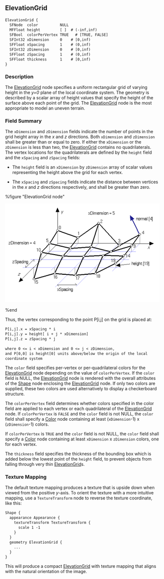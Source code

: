 ## ElevationGrid

```
ElevationGrid {
  SFNode  color          NULL
  MFFloat height         [ ]  # (-inf,inf)
  SFBool  colorPerVertex TRUE   # [TRUE, FALSE]
  SFInt32 xDimension     0    # [0,inf)
  SFFloat xSpacing       1    # (0,inf)
  SFInt32 zDimension     0    # [0,inf)
  SFFloat zSpacing       1    # (0,inf)
  SFFloat thickness      1    # [0,inf)
}
```

### Description

The [ElevationGrid](#elevationgrid) node specifies a uniform rectangular grid of varying height in the *y=0* plane of the local coordinate system.
The geometry is described by a scalar array of height values that specify the height of the surface above each point of the grid.
The [ElevationGrid](#elevationgrid) node is the most appropriate to model an uneven terrain.

### Field Summary

The `xDimension` and `zDimension` fields indicate the number of points in the grid height array in the *x* and *z* directions.
Both `xDimension` and `zDimension` shall be greater than or equal to zero.
If either the `xDimension` or the `zDimension` is less than two, the [ElevationGrid](#elevationgrid) contains no quadrilaterals.
The vertex locations for the quadrilaterals are defined by the `height` field and the `xSpacing` and `zSpacing` fields:

- The `height` field is an `xDimension` by `zDimension` array of scalar values
representing the height above the grid for each vertex.

- The `xSpacing` and `zSpacing` fields indicate the distance between vertices in
the *x* and *z* directions respectively, and shall be greater than zero.

%figure "ElevationGrid node"

![elevation_grid.png](images/elevation_grid.png)

%end

Thus, the vertex corresponding to the point P[i,j] on the grid is placed at:

```
P[i,j].x = xSpacing * i
P[i,j].y = height[ i + j * xDimension]
P[i,j].z = zSpacing * j

where 0 <= i < xDimension and 0 <= j < zDimension,
and P[0,0] is height[0] units above/below the origin of the local
coordinate system
```

The `color` field specifies per-vertex or per-quadrilateral colors for the [ElevationGrid](#elevationgrid) node depending on the value of `colorPerVertex`.
If the `color` field is NULL, the [ElevationGrid](#elevationgrid) node is rendered with the overall attributes of the [Shape](shape.md) node enclosing the [ElevationGrid](#elevationgrid) node.
If only two colors are supplied, these two colors are used alternatively to display a checkerboard structure.

The `colorPerVertex` field determines whether colors specified in the color field are applied to each vertex or each quadrilateral of the [ElevationGrid](#elevationgrid) node.
If `colorPerVertex` is `FALSE` and the `color` field is not NULL, the `color` field shall specify a [Color](color.md) node containing at least (`xDimension`-1) x (`zDimension`-1) colors.

If `colorPerVertex` is `TRUE` and the `color` field is not NULL, the `color` field shall specify a [Color](color.md) node containing at least `xDimension` x `zDimension` colors, one for each vertex.

The `thickness` field specifies the thickness of the bounding box which is added below the lowest point of the `height` field, to prevent objects from falling through very thin [ElevationGrid](#elevationgrid)s.

### Texture Mapping

The default texture mapping produces a texture that is upside down when viewed from the positive *y*-axis.
To orient the texture with a more intuitive mapping, use a `TextureTransform` node to reverse the texture coordinate, like this:

```
Shape {
  appearance Appearance {
    textureTransform TextureTransform {
      scale 1 -1
    }
  }
  geometry ElevationGrid {
    ...
  }
}
```

This will produce a compact [ElevationGrid](#elevationgrid) with texture mapping that aligns with the natural orientation of the image.
